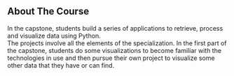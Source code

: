 ## About The Course
In the capstone, students build a series of applications to retrieve, process and visualize data using Python.  
The projects involve all the elements of the specialization.  In the first part of the capstone, students
do some visualizations to become familiar with the technologies in use and then pursue their own project to visualize some other data that they have or can find. 
